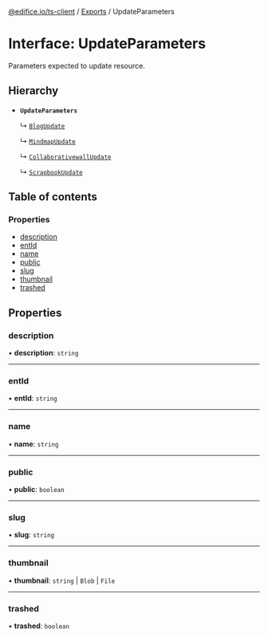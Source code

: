 [@edifice.io/ts-client](../README.md) / [Exports](../modules.md) / UpdateParameters

# Interface: UpdateParameters

Parameters expected to update resource.

## Hierarchy

- **`UpdateParameters`**

  ↳ [`BlogUpdate`](BlogUpdate.md)

  ↳ [`MindmapUpdate`](MindmapUpdate.md)

  ↳ [`CollaborativewallUpdate`](CollaborativewallUpdate.md)

  ↳ [`ScrapbookUpdate`](ScrapbookUpdate.md)

## Table of contents

### Properties

- [description](UpdateParameters.md#description)
- [entId](UpdateParameters.md#entid)
- [name](UpdateParameters.md#name)
- [public](UpdateParameters.md#public)
- [slug](UpdateParameters.md#slug)
- [thumbnail](UpdateParameters.md#thumbnail)
- [trashed](UpdateParameters.md#trashed)

## Properties

### description

• **description**: `string`

___

### entId

• **entId**: `string`

___

### name

• **name**: `string`

___

### public

• **public**: `boolean`

___

### slug

• **slug**: `string`

___

### thumbnail

• **thumbnail**: `string` \| `Blob` \| `File`

___

### trashed

• **trashed**: `boolean`
